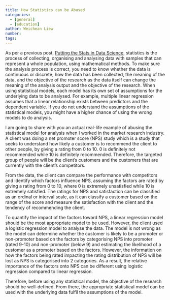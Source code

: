 ```yaml
---
title: How Statistics can be Abused
categories:
  - [general]
  - [education]
author: Weichean Liew
number:
tags:
---
```




As per a previous post, [Putting the Stats in Data Science](https://datasciencewithdaniel.com.au/2021/01/06/Putting-the-Stats-in-Data-Science/), statistics is the process of collecting, organising and analysing data with samples that can represent a whole population, using mathematical methods. To make sure the analysis process is correct, you need to know whether the data is continuous or discrete, how the data has been collected, the meaning of the data, and the objective of the research as the data itself can change the meaning of the analysis output and the objective of the research. When using statistical models, each model has its own set of assumptions for the underlying data to be analysed. For example, multiple linear regression assumes that a linear relationship exists between predictors and the dependent variable. If you do not understand the assumptions of the statistical models, you might have a higher chance of using the wrong models to do analysis.

I am going to share with you an actual real-life example of abusing the statistical model for analysis when I worked in the market research industry. A client was doing a net promoter score (NPS) study which is a study that seeks to understand how likely a customer is to recommend the client to other people, by giving a rating from 0 to 10. 0 is definitely not recommended while 10 is definitely recommended. Therefore, the targeted group of people will be the client’s customers and the customers that are currently with the client’s competitors. 

From the data, the client can compare the performance with competitors and identify which factors influence NPS, assuming the factors are rated by giving a rating from 0 to 10, where 0 is extremely unsatisfied while 10 is extremely satisfied. The ratings for NPS and satisfaction can be classified as an ordinal or interval scale, as it can classify a customer based on the range of the score and measure the satisfaction with the client and the tendency of recommending the client. 

To quantify the impact of the factors toward NPS, a linear regression model should be the most appropriate model to be used. However, the client used a logistic regression model to analyse the data. The model is not wrong as the model can determine whether the customer is likely to be a promoter or non-promoter based on the factors by categorising NPS into promoter (rated 9-10) and non-promoter (below 9) and estimating the likelihood of a customer as a promoter based on the factors. However, the information on how the factors being rated impacting the rating distribution of NPS will be lost as NPS is categorised into 2 categories. As a result, the relative importance of the factors onto NPS can be different using logistic regression compared to linear regression. 

Therefore, before using any statistical model, the objective of the research should be well-defined. From there, the appropriate statistical model can be used with the underlying data fulfil the assumptions of the model.   
